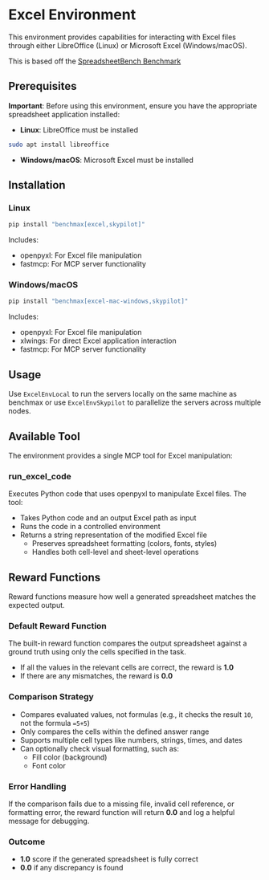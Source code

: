 # Excel Environment

This environment provides capabilities for interacting with Excel files through either LibreOffice (Linux) or Microsoft Excel (Windows/macOS).

This is based off the [SpreadsheetBench Benchmark](https://spreadsheetbench.github.io/)

## Prerequisites

**Important**: Before using this environment, ensure you have the appropriate spreadsheet application installed:
- **Linux**: LibreOffice must be installed
```bash
sudo apt install libreoffice
```
- **Windows/macOS**: Microsoft Excel must be installed

## Installation

### Linux
```bash
pip install "benchmax[excel,skypilot]"
```
Includes:
- openpyxl: For Excel file manipulation
- fastmcp: For MCP server functionality

### Windows/macOS
```bash
pip install "benchmax[excel-mac-windows,skypilot]"
```
Includes:
- openpyxl: For Excel file manipulation
- xlwings: For direct Excel application interaction
- fastmcp: For MCP server functionality

## Usage

Use `ExcelEnvLocal` to run the servers locally on the same machine as benchmax or use `ExcelEnvSkypilot` to parallelize the servers across multiple nodes. 

## Available Tool

The environment provides a single MCP tool for Excel manipulation:

### run_excel_code
Executes Python code that uses openpyxl to manipulate Excel files. The tool:
- Takes Python code and an output Excel path as input
- Runs the code in a controlled environment
- Returns a string representation of the modified Excel file
    - Preserves spreadsheet formatting (colors, fonts, styles)
    - Handles both cell-level and sheet-level operations

## Reward Functions

Reward functions measure how well a generated spreadsheet matches the expected output.

### Default Reward Function

The built-in reward function compares the output spreadsheet against a ground truth using only the cells specified in the task.

- If all the values in the relevant cells are correct, the reward is **1.0**
- If there are any mismatches, the reward is **0.0**

### Comparison Strategy

- Compares evaluated values, not formulas (e.g., it checks the result `10`, not the formula `=5+5`)
- Only compares the cells within the defined answer range
- Supports multiple cell types like numbers, strings, times, and dates
- Can optionally check visual formatting, such as:
  - Fill color (background)
  - Font color

### Error Handling

If the comparison fails due to a missing file, invalid cell reference, or formatting error, the reward function will return **0.0** and log a helpful message for debugging.

### Outcome

- **1.0** score if the generated spreadsheet is fully correct
- **0.0** if any discrepancy is found